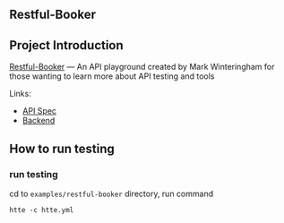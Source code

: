 ## Restful-Booker

## Project Introduction

[Restful-Booker](https://restful-booker.herokuapp.com/) — An API playground created by Mark Winteringham for those wanting to learn more about API testing and tools

Links:

- [API Spec](https://restful-booker.herokuapp.com/)
- [Backend](https://github.com/mwinteringham/restful-booker)

## How to run testing

### run testing

cd to `examples/restful-booker` directory, run command

```
htte -c htte.yml
```
